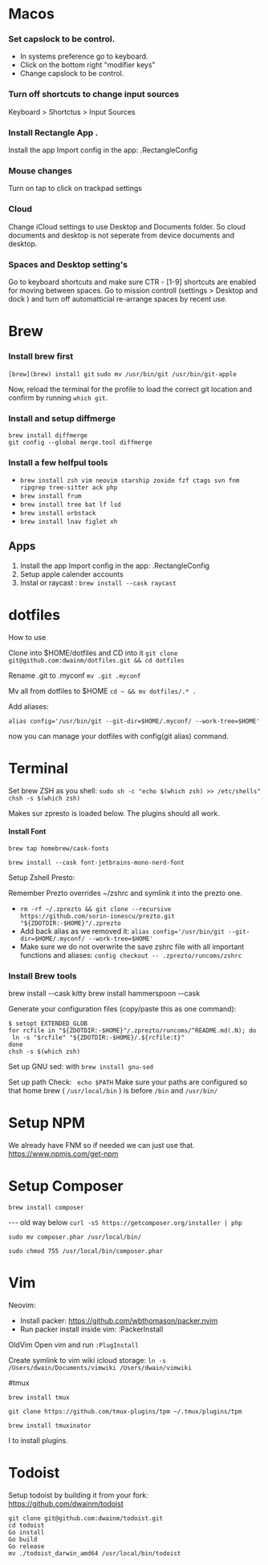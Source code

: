 
# Macos 
### Set capslock to be control.
- In systems preference go to keyboard.
- Click on the bottom right "modifier keys"
- Change capslock to be control.

### Turn off shortcuts to change input sources
Keyboard > Shortctus > Input Sources

### Install Rectangle App .
Install the app
Import config in the app: .RectangleConfig

### Mouse changes
Turn on tap to click on trackpad settings

### Cloud 
Change iCloud settings to use Desktop and Documents folder. So cloud documents and desktop is not seperate from device documents and desktop.

### Spaces and Desktop setting's
Go to keyboard shortcuts and make sure CTR - [1-9] shortcuts are enabled for moving between spaces.
Go to mission controll (settings > Desktop and dock ) and turn off automatticial re-arrange spaces by recent use.

# Brew

### Install brew first

`[brew](brew) install git` 
`sudo mv /usr/bin/git /usr/bin/git-apple`

Now, reload the terminal for the profile to load the correct git location and confirm by running `which git`.

### Install and setup diffmerge
`brew install diffmerge`   
`git config --global merge.tool diffmerge` 

### Install a few helfpul tools
* `brew install zsh vim neovim starship zoxide fzf ctags svn fnm ripgrep tree-sitter ack php`
* `brew install frum`
* `brew install tree bat lf lsd`
* `brew install orbstack`
* `brew install lnav figlet xh`

## Apps
1. Install the app Import config in the app: .RectangleConfig
1. Setup apple calender accounts
1. Instal or raycast : `brew install --cask raycast`

# dotfiles
How to use

Clone into $HOME/dotfiles and CD into it
`git clone git@github.com:dwainm/dotfiles.git && cd dotfiles`

Rename .git to .myconf
`mv .git .myconf`

Mv all from dotfiles to $HOME
`cd ~ && mv dotfiles/.* .`

Add aliases:

`alias config='/usr/bin/git --git-dir=$HOME/.myconf/ --work-tree=$HOME'`

now you can manage your dotfiles with config(git alias) command.

# Terminal

Set brew ZSH as you shell:
`sudo sh -c "echo $(which zsh) >> /etc/shells"`
`chsh -s $(which zsh)`

Makes sur zpresto is loaded below. The plugins should all work.

#### Install Font
`brew tap homebrew/cask-fonts`

`brew install --cask font-jetbrains-mono-nerd-font`

Setup Zshell Presto:

Remember Prezto overrides ~/zshrc and symlink it into the prezto one.

- `rm -rf ~/.zprezto && git clone --recursive https://github.com/sorin-ionescu/prezto.git "${ZDOTDIR:-$HOME}"/.zprezto`
- Add back alias as we removed it: `alias config='/usr/bin/git --git-dir=$HOME/.myconf/ --work-tree=$HOME'`
- Make sure we do not overwrite the save zshrc file with all important functions and aliases: `config checkout -- .zprezto/runcoms/zshrc`

### Install Brew tools
brew install --cask kitty
brew install hammerspoon --cask

Generate your configuration files (copy/paste this as one command):
```
$ setopt EXTENDED_GLOB
for rcfile in "${ZDOTDIR:-$HOME}"/.zprezto/runcoms/^README.md(.N); do
 ln -s "$rcfile" "${ZDOTDIR:-$HOME}/.${rcfile:t}"
done
chsh -s $(which zsh)
```

Set up GNU sed:
with `brew install gnu-sed`

Set up path
Check: ` echo $PATH`
Make sure your paths are configured so that home brew ( `/usr/local/bin` ) 
is before `/bin` and `/usr/bin/`

# Setup NPM 
We already have FNM so if needed we can just use that.
https://www.npmjs.com/get-npm

# Setup Composer

`brew install composer`

--- old way below
`curl -sS https://getcomposer.org/installer | php`

`sudo mv composer.phar /usr/local/bin/`

`sudo chmod 755 /usr/local/bin/composer.phar`

# Vim 
Neovim:
- Install packer: https://github.com/wbthomason/packer.nvim
- Run packer install inside vim: :PackerInstall

OldVim
Open vim and run `:PlugInstall`

Create symlink to vim wiki icloud storage: 
`ln -s /Users/dwain/Documents/vimwiki /Users/dwain/vimwiki`

#tmux
```
brew install tmux
```

```
git clone https://github.com/tmux-plugins/tpm ~/.tmux/plugins/tpm
```

```
brew install tmuxinator
```

<prefix> I to install plugins.

# Todoist
Setup todoist by building it from your fork: https://github.com/dwainm/todoist

```
git clone git@github.com:dwainm/todoist.git
cd todoist
Go install
Go build
Go release
mv ./todoist_darwin_amd64 /usr/local/bin/todoist 
```
